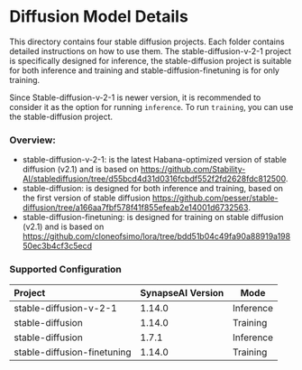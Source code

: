 # Diffusion Model Details

This directory contains four stable diffusion projects. Each folder contains detailed instructions on how to use them. The stable-diffusion-v-2-1 project is specifically designed for inference, the stable-diffusion project is suitable for both inference and training and stable-diffusion-finetuning is for only training.

Since Stable-diffusion-v-2-1 is newer version, it is recommended to consider it as the option for running `inference`. To run `training`, you can use the stable-diffusion project.

### Overview:

* stable-diffusion-v-2-1: is the latest Habana-optimized version of stable diffusion (v2.1) and is based on https://github.com/Stability-AI/stablediffusion/tree/d55bcd4d31d0316fcbdf552f2fd2628fdc812500.
* stable-diffusion: is designed for both inference and training, based on the first version of stable diffusion https://github.com/pesser/stable-diffusion/tree/a166aa7fbf578f41f855efeab2e14001d6732563.
* stable-diffusion-finetuning: is designed for training on stable diffusion (v2.1) and is based on https://github.com/cloneofsimo/lora/tree/bdd51b04c49fa90a88919a19850ec3b4cf3c5ecd

### Supported Configuration
| Project  | SynapseAI Version | Mode |
|:---------|-------------------|-------|
| stable-diffusion-v-2-1  | 1.14.0             | Inference |
| stable-diffusion        | 1.14.0             | Training  |
| stable-diffusion        | 1.7.1             | Inference |
| stable-diffusion-finetuning | 1.14.0        | Training  |
